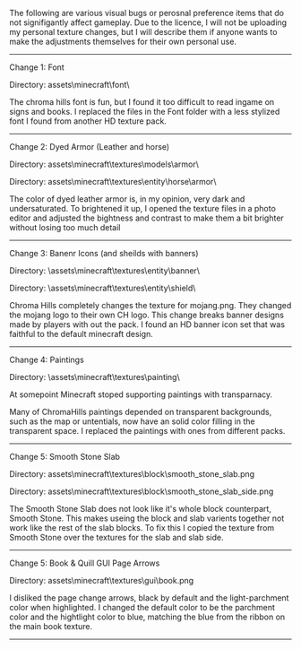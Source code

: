 The following are various visual bugs or perosnal preference items that do not signifigantly affect gameplay. 
Due to the licence, I will not be uploading my personal texture changes, but I will describe them if anyone wants to make the adjustments themselves for their own personal use.

---

Change 1: Font

Directory: assets\minecraft\font\

The chroma hills font is fun, but I found it too difficult to read ingame on signs and books. 
I replaced the files in the Font folder with a less stylized font I found from another HD texture pack.

---

Change 2: Dyed Armor (Leather and horse)

Directory: assets\minecraft\textures\models\armor\

Directory: assets\minecraft\textures\entity\horse\armor\

The color of dyed leather armor is, in my opinion, very dark and undersaturated. 
To brightened it up, I opened the texture files in a photo editor and adjusted the bightness and contrast to make them a bit brighter without losing too much detail

---

Change 3: Banenr Icons (and sheilds with banners)

Directory: \assets\minecraft\textures\entity\banner\

Directory: \assets\minecraft\textures\entity\shield\

Chroma Hills completely changes the texture for mojang.png. They changed the mojang logo to their own CH logo. 
This change breaks banner designs made by players with out the pack. I found an HD banner icon set that was faithful to the default minecraft design.

---

Change 4: Paintings

Directory: \assets\minecraft\textures\painting\

At somepoint Minecraft stoped supporting paintings with transparnacy. 

Many of ChromaHills paintings depended on transparent backgrounds, such as the map or untentials, now have an solid color filling in the transparent space.
I replaced the paintings with ones from different packs.

---

Change 5: Smooth Stone Slab

Directory: assets\minecraft\textures\block\smooth_stone_slab.png

Directory: assets\minecraft\textures\block\smooth_stone_slab_side.png

The Smooth Stone Slab does not look like it's whole block counterpart, Smooth Stone. This makes useing the block and slab varients together not work like the rest of the slab blocks.
To fix this I copied the texture from Smooth Stone over the textures for the slab and slab side.

---

Change 5: Book & Quill GUI Page Arrows

Directory: assets\minecraft\textures\gui\book.png

I disliked the page change arrows, black by default and the light-parchment color when highlighted.
I changed the default color to be the parchment color and the hightlight color to blue, matching the blue from the ribbon on the main book texture.

---